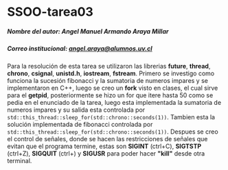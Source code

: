 # SSOO-tarea03
##### Nombre del autor: Angel Manuel Armando Araya Millar
##### Correo institucional: angel.araya@alumnos.uv.cl
Para la resolución de esta tarea se utilizaron las librerias **future**, **thread**, **chrono**, **csignal**, **unistd.h**, **iostream**, **fstream**.
Primero se investigo como funciona la sucesión fibonacci y la sumatoria de numeros impares y se implementaron en C++, luego se creo un **fork** visto en clases, el cual sirve para el **getpid**, posteriormente se hizo un for que itere hasta 50 como se pedia en el enunciado de la tarea, luego esta implementada la sumatoria de numeros impares y su salida esta controlada por ```std::this_thread::sleep_for(std::chrono::seconds(1))```. Tambien esta la solución implementada de fibonacci controlada por ```std::this_thread::sleep_for(std::chrono::seconds(1))```.
Despues se creo el control de señales, donde se hacen las restricciones de señales que evitan que el programa termine, estas son **SIGINT** (ctrl+C), **SIGTSTP** (ctrl+Z), **SIGQUIT** (ctrl+\) y **SIGUSR** para poder hacer **"kill"** desde otra terminal.
